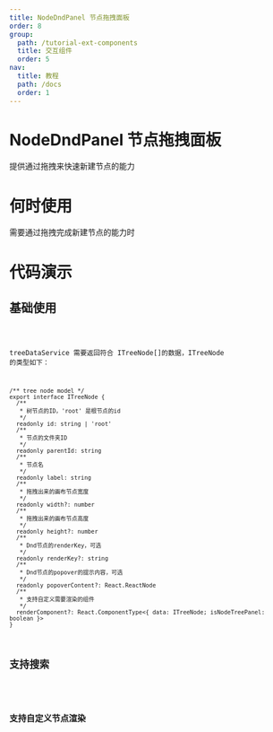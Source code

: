 ```yaml
---
title: NodeDndPanel 节点拖拽面板
order: 8
group:
  path: /tutorial-ext-components
  title: 交互组件
  order: 5
nav:
  title: 教程
  path: /docs
  order: 1
---
```


# NodeDndPanel 节点拖拽面板

提供通过拖拽来快速新建节点的能力

# 何时使用

需要通过拖拽完成新建节点的能力时

# 代码演示

## 基础使用

<code src="./demos/basic/index.tsx" classname="dnd-node-demo"   />

treeDataService 需要返回符合 ITreeNode[]的数据，ITreeNode 的类型如下：

```tsx |pure
/** tree node model */
export interface ITreeNode {
  /**
   * 树节点的ID，'root' 是根节点的id
   */
  readonly id: string | 'root'
  /**
   * 节点的文件夹ID
   */
  readonly parentId: string
  /**
   * 节点名
   */
  readonly label: string
  /**
   * 拖拽出来的画布节点宽度
   */
  readonly width?: number
  /**
   * 拖拽出来的画布节点高度
   */
  readonly height?: number
  /**
   * Dnd节点的renderKey，可选
   */
  readonly renderKey?: string
  /**
   * Dnd节点的popover的提示内容，可选
   */
  readonly popoverContent?: React.ReactNode
  /**
   * 支持自定义需要渲染的组件
   */
  renderComponent?: React.ComponentType<{ data: ITreeNode; isNodeTreePanel: boolean }>
}
```

## 支持搜索

<code src="./demos/search/index.tsx" classname="dnd-search-demo"   />

## 支持自定义节点渲染

<code src="./demos/custom/index.tsx" classname="dnd-custom-demo"   />
